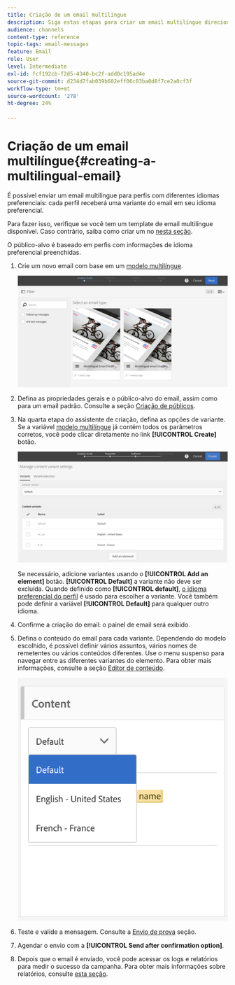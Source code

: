 ```yaml
---
title: Criação de um email multilíngue
description: Siga estas etapas para criar um email multilíngue direcionado a recipients com diferentes idiomas preferenciais.
audience: channels
content-type: reference
topic-tags: email-messages
feature: Email
role: User
level: Intermediate
exl-id: fcf192cb-f2d5-4340-bc2f-add0c195ad4e
source-git-commit: d234d7fab039b602eff06c03ba0d8f7ce2a0cf3f
workflow-type: tm+mt
source-wordcount: '278'
ht-degree: 24%

---
```


# Criação de um email multilíngue{#creating-a-multilingual-email}

É possível enviar um email multilíngue para perfis com diferentes idiomas preferenciais: cada perfil receberá uma variante do email em seu idioma preferencial.

Para fazer isso, verifique se você tem um template de email multilíngue disponível. Caso contrário, saiba como criar um no [nesta seção](../../channels/using/multilingual-messages-template.md).

O público-alvo é baseado em perfis com informações de idioma preferencial preenchidas.

1. Crie um novo email com base em um [modelo multilíngue](../../channels/using/multilingual-messages-template.md).

   ![](assets/multi_create1.png)

1. Defina as propriedades gerais e o público-alvo do email, assim como para um email padrão. Consulte a seção [Criação de públicos](../../audiences/using/creating-audiences.md).

1. Na quarta etapa do assistente de criação, defina as opções de variante. Se a variável [modelo multilíngue](../../channels/using/multilingual-messages-template.md) já contém todos os parâmetros corretos, você pode clicar diretamente no link **[!UICONTROL Create]** botão.

   ![](assets/multi_create4.png)

   Se necessário, adicione variantes usando o **[!UICONTROL Add an element]** botão. **[!UICONTROL Default]** a variante não deve ser excluída. Quando definido como **[!UICONTROL default]**, [o idioma preferencial do perfil](../../audiences/using/creating-profiles.md) é usado para escolher a variante. Você também pode definir a variável **[!UICONTROL Default]** para qualquer outro idioma.

1. Confirme a criação do email: o painel de email será exibido.
1. Defina o conteúdo do email para cada variante. Dependendo do modelo escolhido, é possível definir vários assuntos, vários nomes de remetentes ou vários conteúdos diferentes. Use o menu suspenso para navegar entre as diferentes variantes do elemento. Para obter mais informações, consulte a seção [Editor de conteúdo](../../designing/using/designing-content-in-adobe-campaign.md).

   ![](assets/multi_selectcontent.png)

1. Teste e valide a mensagem. Consulte a [Envio de prova](../../sending/using/sending-proofs.md) seção.
1. Agendar o envio com a **[!UICONTROL Send after confirmation option]**.
1. Depois que o email é enviado, você pode acessar os logs e relatórios para medir o sucesso da campanha. Para obter mais informações sobre relatórios, consulte [esta seção](../../reporting/using/about-dynamic-reports.md).

